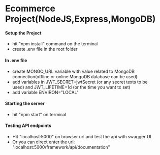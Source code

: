# Ecommerce Project(NodeJS,Express,MongoDB)

#### Setup the Project

- hit "npm install" command on the terminal
- create .env file in the root folder

#### In .env file

- create MONGO_URL variable with value related to MongoDB connection(offline or online MongoDB database can be used)
- add variables in JWT_SECRET=jwtSecret (or any secret texts to be used) and JWT_LIFETIME=1d (or the time you want to set)
- add variable ENVIRON="LOCAL"

#### Starting the server

- hit "npm start" on terminal

#### Testing API endpoints

- Hit "localhost:5000" on browser url and test the api with swagger UI
- Or you can direct enter the url: "localhost:5000/framework/api/documentation"
